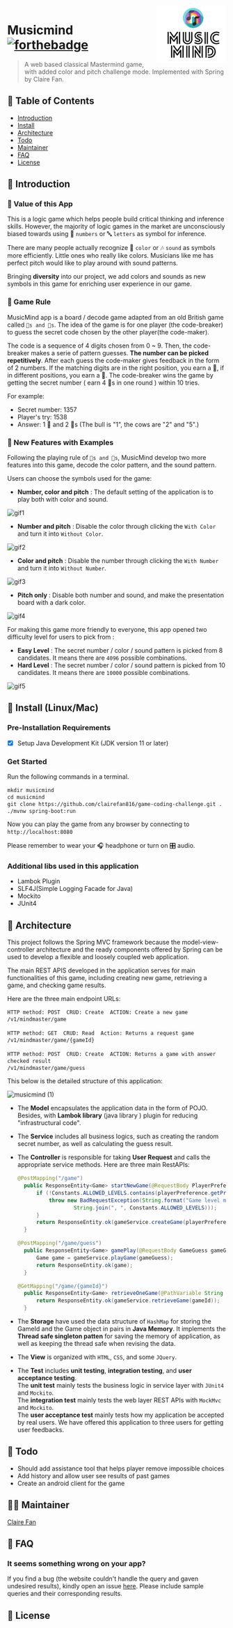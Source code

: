 <img src="src/main/resources/static/images/logo.png" align= "right" width="160px" height="130px"/>

# Musicmind [![forthebadge](https://forthebadge.com/images/badges/built-with-love.svg)](https://forthebadge.com)
> A web based classical Mastermind game, with added color and pitch
> challenge mode. Implemented with Spring by Claire Fan.
## 🚩 Table of Contents

- [Introduction](#Introduction)
- [Install](#Install)
- [Architecture](#Architecture)
- [Todo](#Todo)
- [Maintainer](#Maintainer)
- [FAQ](#FAQ)
- [License](#License)

## 📕 Introduction
### 💎 Value of this App
This is a logic game which helps people build critical thinking and inference skills. 
However, the majority of logic games in the market are unconsciously biased towards using 🔢
`numbers` or 🔤 `letters` as symbol for inference.

There are many people actually recognize 🌈 `color` or 🎶 `sound` as symbols more efficiently. 
Little ones who really like colors. Musicians like me has perfect pitch would like to play 
around with sound patterns.

Bringing **diversity** into our project, we add colors and sounds as new symbols in this game 
for enriching user experience in our game.

### 🐾  Game Rule
MusicMind app is a board / decode game adapted from an old British game called `🐂s and 🐄s`.
The idea of the game is for one player (the code-breaker) to guess the secret code chosen by the 
other player(the code-maker).  

The code is a sequence of 4 digits chosen from 0 ~ 9. Then, the code-breaker makes a serie of 
pattern guesses. **The number can be picked repetitively**. After each guess the code-maker gives 
feedback in the form of 2 numbers.
If 
the matching digits are in the right position, you earn a 🐂, if in different positions, you earn 
a 🐄.  The code-breaker wins the game by getting the secret number ( earn 4 🐂s in one round ) 
within 10 tries.

For example:  
* Secret number: 1357  
* Player's try: 1538  
* Answer: 1 🐂 and 2 🐄s (The bull is "1", the cows are "2" and "5".)  

### 🎨  New Features with Examples 
Following the playing rule of `🐂s and 🐄s`, MusicMind develop two more features into 
this game, 
decode the color pattern, and the sound pattern.

Users can choose the symbols used for the game:
* **Number, color and pitch** : The default setting of the application is to play both with 
  color and sound.

![gif1](https://user-images.githubusercontent.com/54572005/116771186-4d623080-a9fe-11eb-98e3-a1d3045688ea.gif)

* **Number and pitch** : Disable the color through clicking the `With Color` and turn it into 
  `Without Color`.
  
![gif2](https://user-images.githubusercontent.com/54572005/116771278-e5f8b080-a9fe-11eb-97a4-f986166bf3cc.gif)

* **Color and pitch** : Disable the number through clicking the `With Number` and turn it into 
  `Without Number`.

![gif3](https://user-images.githubusercontent.com/54572005/116771328-48ea4780-a9ff-11eb-9d08-ed87b6567dd9.gif)

* **Pitch only** : Disable both number and sound, and make the presentation board with a dark color.
  
![gif4](https://user-images.githubusercontent.com/54572005/116771385-d6c63280-a9ff-11eb-8f19-740fd808d1c8.gif)
  


For making this game more friendly to everyone, this app opened two difficulty level for users
to pick from :
* **Easy Level** : The secret number / color / sound pattern is picked from 8 candidates.
  It means there are `4096` possible combinations.
* **Hard Level** : The secret number / color / sound pattern is picked from 10 candidates.
  It means there are `10000` possible combinations.

![gif5](https://user-images.githubusercontent.com/54572005/116771400-e80f3f00-a9ff-11eb-8756-a308dc6adbc4.gif)

## 🔧 Install (Linux/Mac)

### Pre-Installation Requirements

- [x] Setup Java Development Kit (JDK version 11 or later)

### Get Started
Run the following commands in a terminal.
```
mkdir musicmind
cd musicmind
git clone https://github.com/clairefan816/game-coding-challenge.git .
./mvnw spring-boot:run
```
Now you can play the game from any browser by connecting to ```http://localhost:8080```

Please remember to wear your 🎧 headphone or turn on 🎛️ audio.

### Additional libs used in this application
* Lambok Plugin
* SLF4J(Simple Logging Facade for Java)
* Mockito
* JUnit4

## 🧬 Architecture
This project follows the Spring MVC framework because the model-view-controller architecture 
and the ready components offered by Spring can be used to develop a flexible and loosely coupled 
web application.

The main REST APIS developed in the application serves for main functionalities of this 
game, including creating new game, retrieving a game, and checking game results.

Here are the three main endpoint URLs:
```URL
HTTP method: POST  CRUD: Create  ACTION: Create a new game
/v1/mindmaster/game

HTTP method: GET  CRUD: Read  Action: Returns a request game
/v1/mindmaster/game/{gameId}

HTTP method: POST  CRUD: Create  ACTION: Returns a game with answer checked result
/v1/mindmaster/game/guess
```


This below is the detailed structure of this application:

![musicmind (1)](https://user-images.githubusercontent.com/54572005/116755535-67c8e980-a9bf-11eb-82ec-69db58687ac3.png)


* The **Model**  encapsulates the application data in the form of POJO. Besides, with **Lambok 
  library** (java library ) plugin for reducing "infrastructural code".
  
  
* The **Service** includes all business logics, such as creating the random secret number, as 
  well as calculating the guess result.


* The **Controller** is responsible for taking **User Request** and calls the appropriate 
  service methods. Here are three main RestAPIs:
  
  ```Java
  @PostMapping("/game")
    public ResponseEntity<Game> startNewGame(@RequestBody PlayerPreference playerPreference) throws IOException, InterruptedException, NoResponseException {
        if (!Constants.ALLOWED_LEVELS.contains(playerPreference.getPreference())){
            throw new BadRequestException(String.format("Game level must be one of: %s",
                    String.join(", ", Constants.ALLOWED_LEVELS)));
        }
        return ResponseEntity.ok(gameService.createGame(playerPreference));
    }
  ```
  ```Java
  @PostMapping("/game/guess")
    public ResponseEntity<Game> gamePlay(@RequestBody GameGuess gameGuess) throws InvalidGameException, NotFoundException, InvalidGuessException {
        Game game = gameService.playGame(gameGuess);
        return ResponseEntity.ok(game);
    }
  ```
  ```Java
  @GetMapping("/game/{gameId}")
    public ResponseEntity<Game> retrieveOneGame(@PathVariable String gameId) throws InvalidParamException {
        return ResponseEntity.ok(gameService.retrieveGame(gameId));
    }
  ```
* The **Storage** have used the data structure of `HashMap` for storing the GameId and the Game 
  object in pairs in **Java Memory**. It implements the **Thread safe singleton patten** for 
  saving the memory of application, as well as keeping the thread safe when revising the data.
  
  
* The **View** is organized with `HTML`, `CSS`, and some `JQuery`.


* The **Test** includes **unit testing**, **integration testing**, and **user acceptance 
  testing**.  
  The **unit test** mainly tests the business logic in service layer with `JUnit4` and `Mockito`.  
  The **integration test** mainly tests the web layer REST APIs with `MockMvc` and `Mockito`.  
  The **user acceptance test** mainly tests how my application be accepted by real users. We 
  have offered this application to three users for getting user feedbacks.
  


## 🤸 Todo
* Should add assistance tool that helps player remove impossible choices
* Add history and allow user see results of past games
* Create an android client for the game

## 👩‍💻 Maintainer
[Claire Fan](mailto:clairefan816@gmail.com)

## 💬 FAQ
### It seems something wrong on your app?

If you find a bug (the website couldn't handle the query and gaven undesired results), kindly 
open an issue [here](https://github.com/clairefan816/game-coding-challenge/issues/new). Please 
include sample queries and their corresponding results.

## 📜 License